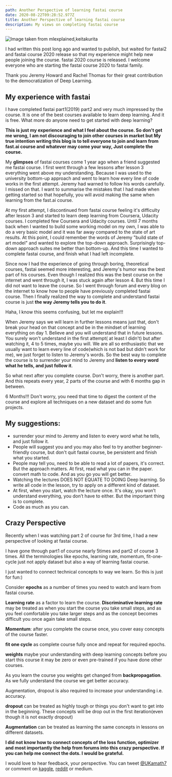 ```yaml
---
path: Another Perspective of learning fastai course
date: 2020-08-22T09:28:52.977Z
title: Another Perspective of learning fastai course
description: My views on completing fastai course
---
```

![Image taken from mlexplained,keitakurita](/assets/blog12img0.png "Image taken from mlexplained,keitakurita")

I had written this post long ago and wanted to publish, but waited for fastai2 and fastai course 2020 release so that my experience might help new people joining the course. fastai 2020 course is released. I welcome everyone who are starting the fastai course 2020 to fastai family.

Thank you Jeremy Howard and Rachel Thomas for their great contribution to the democratization of Deep Learning.

## My experience with fastai

I have completed fastai part1(2019) part2 and very much impressed by the course. It is one of the best courses available to learn deep learning. And it is free. What more do anyone need to get started with deep learning? 

**This is just my experience and what I feel about the course. So don't get me wrong, I am not discouraging to join other courses in market but My true intention writing this blog is to tell everyone to join and learn from fast.ai course and whatever may come your way, Just complete the course.**

My **glimpses** of fastai courses come 1 year ago when a friend suggested me fastai course. I first went through a few lessons after lesson 3 everything went above my understanding. Because I was used to the university bottom-up approach and went to learn how every line of code works in the first attempt. Jeremy had warned to follow his words carefully. I missed on that. I want to summarise the mistakes that I had made when getting started so that hopefully, you will avoid making the same when learning from the fast.ai course. 

At my first attempt, I discontinued from fastai course feeling it's difficulty after lesson 3 and started to learn deep learning from Coursera, Udacity courses. I completed few Coursera and Udacity courses. Until 7 months back when I wanted to build some working model on my own, I was able to do a very basic model and it was far away compared to the state of art results. At this point, I could remember the words of Jeremy "build state of art model" and wanted to explore the top-down approach. Surprisingly top-down approach suites me better than bottom-up. And this time I wanted to complete fastai course, and finish what I had left incomplete.

Since now I had the experience of going through boring, theoretical courses, fastai seemed more interesting, and Jeremy's humor was the best part of his courses. Even though I realized this was the best course on the internet and went through it, I was stuck again after lesson 4. But this time I did not want to leave the course. So I went through forum and every blog on the internet to know how to people have previously completed fastai course. Then I finally realized the way to complete and understand fastai course is just **the way Jeremy tells you to do it**. 

Haha, I know this seems confusing, but let me explain!!!

When Jeremy says we will learn in further lessons means just that, don't break your head on that concept and be in the mindset of learning everything on day 1. Believe and you will understand that in future lessons. You surely won't understand in the first attempt( at least I didn't) but after watching it, 4 to 5 times, maybe you will. We are all so enthusiastic that we usually want to learn every line of code(which is not bad but didn't work for me), we just forget to listen to Jeremy's words. So the best way to complete the course is to surrender your mind to Jeremy and **listen to every word what he tells, and just follow it**. 

So what next after you complete course. Don't worry, there is another part. And this repeats every year, 2 parts of the course and with 6 months gap in between.

6 Months!!! Don't worry, you need that time to digest the content of the course and explore all techniques on a new dataset and do some fun projects.

## My suggestions:

* surrender your mind to Jeremy and listen to every word what he tells, and just follow it.
* People will suggest you and you may also feel to try another beginner-friendly course, but don't quit fastai course, be persistent and finish what you started.
* People may tell you, need to be able to read a lot of papers, it's correct. But the approach matters. At first, read what you can in the paper. convert math to code. And as you go you will get better.
* Watching the lectures DOES NOT EQUATE TO DOING Deep learning. So write all code in the lesson, try to apply on a different kind of dataset.
* At first, when you start, watch the lecture once. It's okay, you won’t understand everything, you don’t have to either. But the important thing is to complete.
* Code as much as you can.

## Crazy Perspective

Recently when I was watching part 2 of course for 3rd time, I had a new perspective of looking at fastai course.

I have gone through part1 of course nearly 5times and part2 of course 3 times. All the terminologies like epochs, learning rate, momentum, fit-one-cycle just not apply dataset but also a way of learning fastai course. 

I just wanted to connect technical concepts to way we learn. So this is just for fun:)

Consider **epochs** as a number of times you need to watch and learn from fastai course.

**Learning rate** as a factor to learn the course. **Discriminative learning rate** may be treated as when you start the course you take small steps, and as you feel comfortable you take larger steps and as the concept becomes difficult you once again take small steps.

**Momentum**: after you complete the course once, you cover easy concepts of the course faster.

**fit one cycle** as complete course fully once and repeat for required epochs.

**weights** maybe your understanding with deep learning concepts before you start this course it may be zero or even pre-trained if you have done other courses.

As you learn the course you weights get changed from **backpropagation**. As we fully understand the course we get better accuracy. 

Augmentation, dropout is also required to increase your understanding i.e. accuracy. 

**dropout** can be treated as highly tough or things you don't want to get into in the beginning. These concepts will be drop out in the first iteration(even though it is not exactly dropout)

**Augmentation** can be treated as learning the same concepts in lessons on different datasets.

**I did not know how to connect concepts of the loss function, optimizer and most importantly the help from forums into this crazy perspective. If you can help me connect the dots. I would be grateful.**

I would love to hear feedback, your perspective. You can tweet [@UKamath7](https://twitter.com/UKamath7) or comment on [kaggle](https://www.kaggle.com/general/176492), [reddit](https://www.reddit.com/r/learnmachinelearning/comments/ie8kwx/another_perspective_of_learning_fastai_course/?utm_source=share&utm_medium=web2x&context=3) or medium.
